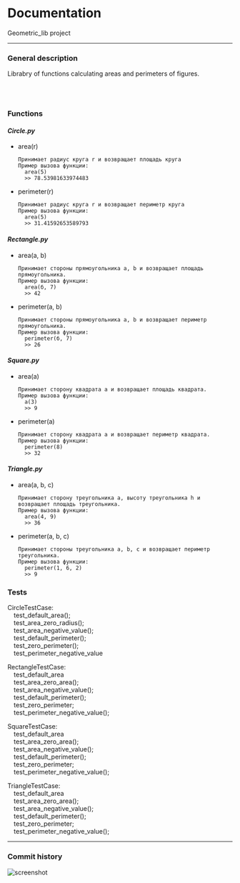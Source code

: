 # Documentation
Geometric_lib project

---------
### General description

Librabry of functions calculating areas and perimeters of figures.

<br/><br/>

### Functions

#### *Circle.py*

- area(r)
  ```
  Принимает радиус круга r и возвращает площадь круга
  Пример вызова функции: 
    area(5)
    >> 78.53981633974483
  ```
- perimeter(r)
  ```
  Принимает радиус круга r и возвращает периметр круга
  Пример вызова функции: 
    area(5)
    >> 31.41592653589793
    ```

#### _Rectangle.py_

- area(a, b)
  ```
  Принимает стороны прямоугольника a, b и возвращает площадь прямоугольника.
  Пример вызова функции: 
    area(б, 7)
    >> 42 
    ```
- perimeter(a, b)
  ```
  Принимает стороны прямоугольника a, b и возвращает периметр прямоугольника.
  Пример вызова функции: 
    perimeter(б, 7)
    >> 26 
    ```

#### _Square.py_

- area(a)
  ```
  Принимает сторону квадрата a и возвращает площадь квадрата.
  Пример вызова функции: 
    a(3)
    >> 9 
    ```
- perimeter(a)
  ```
  Принимает сторону квадрата a и возвращает периметр квадрата.
  Пример вызова функции: 
    perimeter(8)
    >> 32 
    ```

#### _Triangle.py_

- area(a, b, c)
  ```
  Принимает сторону треугольника a, высоту треугольника h и возвращает площадь треугольника.
  Пример вызова функции: 
    area(4, 9)
    >> 36 
    ```
- perimeter(a, b, c)
  ```
  Принимает стороны треугольника a, b, c и возвращает периметр треугольника.
  Пример вызова функции: 
    perimeter(1, 6, 2)
    >> 9 
    ```
  
### Tests

CircleTestCase:<br/>
&emsp;test_default_area();<br/>
&emsp;test_area_zero_radius();<br/>
&emsp;test_area_negative_value();<br/>
&emsp;test_default_perimeter();<br/>
&emsp;test_zero_perimeter();<br/>
&emsp;test_perimeter_negative_value

RectangleTestCase:<br/>
&emsp;test_default_area<br/>
&emsp;test_area_zero_area();<br/>
&emsp;test_area_negative_value();<br/>
&emsp;test_default_perimeter();<br/>
&emsp;test_zero_perimeter;<br/>
&emsp;test_perimeter_negative_value();

SquareTestCase:<br/>
&emsp;test_default_area<br/>
&emsp;test_area_zero_area();<br/>
&emsp;test_area_negative_value();<br/>
&emsp;test_default_perimeter();<br/>
&emsp;test_zero_perimeter;<br/>
&emsp;test_perimeter_negative_value();

TriangleTestCase:<br/>
&emsp;test_default_area<br/>
&emsp;test_area_zero_area();<br/>
&emsp;test_area_negative_value();<br/>
&emsp;test_default_perimeter();<br/>
&emsp;test_zero_perimeter;<br/>
&emsp;test_perimeter_negative_value();


-----
### Commit history
![screenshot](logs_history.png)
